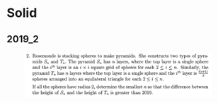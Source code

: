 # Solid

## 2019\_2

<figure><img src="../.gitbook/assets/截屏2022-11-18 上午9.56.53.png" alt=""><figcaption></figcaption></figure>

